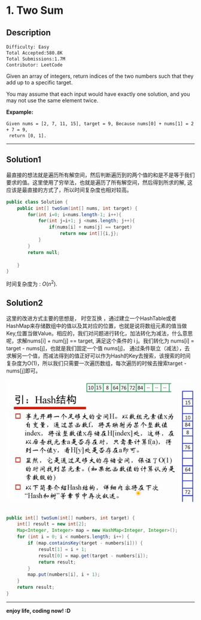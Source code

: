 # 1. Two Sum

## Description

```
Difficulty: Easy
Total Accepted:580.8K
Total Submissions:1.7M
Contributor: LeetCode
```

Given an array of integers, return indices of the two numbers such that they add up to a specific target.

You may assume that each input would have exactly one solution, and you may not use the same element twice.

**Expample:**

```
Given nums = [2, 7, 11, 15], target = 9, Because nums[0] + nums[1] = 2 + 7 = 9, 
 return [0, 1].
```

***

## Solution1

  最直接的想法就是遍历所有解空间，然后判断遍历到的两个值的和是不是等于我们要求的值。这里使用了穷举法，也就是遍历了所有解空间，然后得到所求的解, 这应该是最直接的方式了，所以时间复杂度也相对较高。

```java
public class Solution {
    public int[] twoSum(int[] nums, int target) {
        for(int i=0; i<nums.length-1; i++){
            for(int j=i+1; j <nums.length; j++){
                if(nums[i] + nums[j] == target)
                    return new int[]{i,j};
            }
        }
        return null;
    
    }
}
```

时间复杂度为 : $O(n^2).$



## Solution2 

  这里的改进方式主要的思想是， 时空互换 ，通过建立一个HashTable或者HashMap来存储数组中的值以及其对应的位置，也就是说将数组元素的值当做Key,位置当做Value。相应的，我们对问题进行转化，加法转化为减法，什么意思呢，求解nums[i] + num[j] == target, 满足这个条件的 i j。我们转化为 nums[i] = target - nums[j]，也就是我们固定一个值 nums[j]， 通过条件联立（减法），去求解另一个值，而减法得到的值正好可以作为Hash的Key去搜索，该搜索的时间复杂度为O(1)，所以我们只需要一次遍历数组，每次遍历的时候去搜索target - nums[j]即可。

![](./images/Two_Sum_Hash.png)

```java

public int[] twoSum(int[] numbers, int target) {
    int[] result = new int[2];
    Map<Integer, Integer> map = new HashMap<Integer, Integer>();
    for (int i = 0; i < numbers.length; i++) {
        if (map.containsKey(target - numbers[i])) {
            result[1] = i + 1;
            result[0] = map.get(target - numbers[i]);
            return result;
        }
        map.put(numbers[i], i + 1);
    }
    return result;
}
```

***

**enjoy life, coding now! :D**
